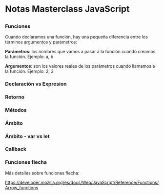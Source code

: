 # Notas Masterclass JavaScript

## 

### Funciones

Cuando declaramos una función, hay una pequeña diferencia entre los términos argumentos y parámetros:

**Parámetros**: los nombres que vamos a pasar a la función cuando creamos la función. Ejemplo: a, b

**Argumentos**: son los valores reales de los parámetros cuando llamamos a la función. Ejemplo: 2, 3

###  Declaración vs Expresion

### Retorno

### Métodos

### Ámbito

### Ámbito - var vs let

### Callback

### Funciones flecha

Más detalles sobre funciones flecha:

https://developer.mozilla.org/es/docs/Web/JavaScript/Reference/Functions/Arrow_functions